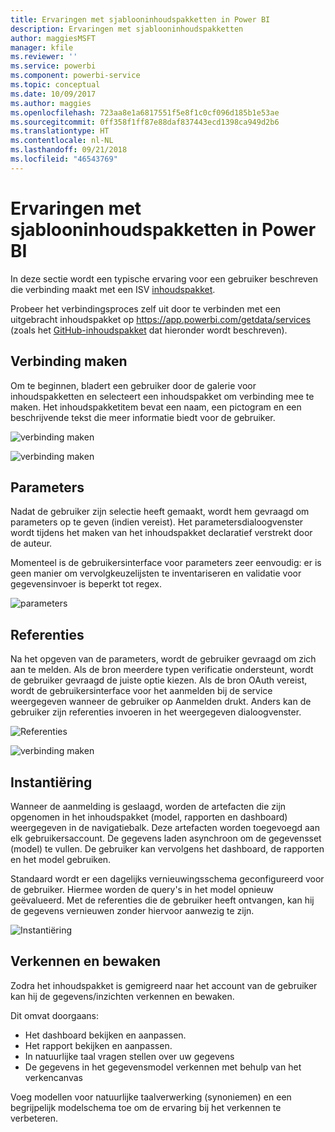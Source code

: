 ```yaml
---
title: Ervaringen met sjablooninhoudspakketten in Power BI
description: Ervaringen met sjablooninhoudspakketten
author: maggiesMSFT
manager: kfile
ms.reviewer: ''
ms.service: powerbi
ms.component: powerbi-service
ms.topic: conceptual
ms.date: 10/09/2017
ms.author: maggies
ms.openlocfilehash: 723aa8e1a6817551f5e8f1c0cf096d185b1e53ae
ms.sourcegitcommit: 0ff358f1ff87e88daf837443ecd1398ca949d2b6
ms.translationtype: HT
ms.contentlocale: nl-NL
ms.lasthandoff: 09/21/2018
ms.locfileid: "46543769"
---
```

# <a name="template-content-pack-experiences-in-power-bi"></a>Ervaringen met sjablooninhoudspakketten in Power BI
In deze sectie wordt een typische ervaring voor een gebruiker beschreven die verbinding maakt met een ISV [inhoudspakket](consumer/end-user-connect-to-services.md).

Probeer het verbindingsproces zelf uit door te verbinden met een uitgebracht inhoudspakket op https://app.powerbi.com/getdata/services (zoals het [GitHub-inhoudspakket](https://app.powerbi.com/getdata/services/github) dat hieronder wordt beschreven).

## <a name="connect"></a>Verbinding maken
Om te beginnen, bladert een gebruiker door de galerie voor inhoudspakketten en selecteert een inhoudspakket om verbinding mee te maken. Het inhoudspakketitem bevat een naam, een pictogram en een beschrijvende tekst die meer informatie biedt voor de gebruiker.

![verbinding maken](media/template-content-pack-experience/github_data.png)

![verbinding maken](media/template-content-pack-experience/github_connect.png)

## <a name="parameters"></a>Parameters
Nadat de gebruiker zijn selectie heeft gemaakt, wordt hem gevraagd om parameters op te geven (indien vereist). Het parametersdialoogvenster wordt tijdens het maken van het inhoudspakket declaratief verstrekt door de auteur.

Momenteel is de gebruikersinterface voor parameters zeer eenvoudig: er is geen manier om vervolgkeuzelijsten te inventariseren en validatie voor gegevensinvoer is beperkt tot regex.

![parameters](media/template-content-pack-experience/github_params.png)

## <a name="credentials"></a>Referenties
Na het opgeven van de parameters, wordt de gebruiker gevraagd om zich aan te melden.  Als de bron meerdere typen verificatie ondersteunt, wordt de gebruiker gevraagd de juiste optie kiezen. Als de bron OAuth vereist, wordt de gebruikersinterface voor het aanmelden bij de service weergegeven wanneer de gebruiker op Aanmelden drukt.  Anders kan de gebruiker zijn referenties invoeren in het weergegeven dialoogvenster.

![Referenties](media/template-content-pack-experience/github_login.png)

![verbinding maken](media/template-content-pack-experience/github_creds2.png)

## <a name="instantiation"></a>Instantiëring
Wanneer de aanmelding is geslaagd, worden de artefacten die zijn opgenomen in het inhoudspakket (model, rapporten en dashboard) weergegeven in de navigatiebalk.  Deze artefacten worden toegevoegd aan elk gebruikersaccount.  De gegevens laden asynchroon om de gegevensset (model) te vullen.  De gebruiker kan vervolgens het dashboard, de rapporten en het model gebruiken.

Standaard wordt er een dagelijks vernieuwingsschema geconfigureerd voor de gebruiker. Hiermee worden de query's in het model opnieuw geëvalueerd.  Met de referenties die de gebruiker heeft ontvangen, kan hij de gegevens vernieuwen zonder hiervoor aanwezig te zijn.

![Instantiëring](media/template-content-pack-experience/github_dashboard.png)

## <a name="exploration-and-monitoring"></a>Verkennen en bewaken
Zodra het inhoudspakket is gemigreerd naar het account van de gebruiker kan hij de gegevens/inzichten verkennen en bewaken.

Dit omvat doorgaans:

* Het dashboard bekijken en aanpassen.
* Het rapport bekijken en aanpassen.
* In natuurlijke taal vragen stellen over uw gegevens
* De gegevens in het gegevensmodel verkennen met behulp van het verkencanvas

Voeg modellen voor natuurlijke taalverwerking (synoniemen) en een begrijpelijk modelschema toe om de ervaring bij het verkennen te verbeteren.

